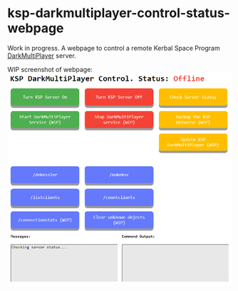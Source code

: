 # ksp-darkmultiplayer-control-status-webpage
Work in progress. A webpage to control a remote Kerbal Space Program [DarkMultiPlayer](https://github.com/godarklight/DarkMultiPlayer) server.

WIP screenshot of webpage:
![WIP screenshot of webpage](/images/webpage-image.png?raw=true "WIP screenshot of webpage")
